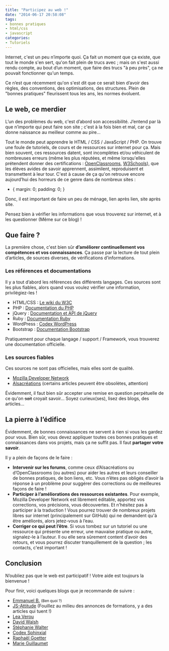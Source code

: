 ```yaml
---
title: "Participez au web !"
date: "2014-06-17 20:58:08"
tags:
- bonnes pratiques
- html/css
- javascript
categories:
- Tutoriels
---
```


Internet, c'est un peu n’importe quoi. Ça fait un moment que ça existe, que tout le monde s'en sert, qu'on fait plein de trucs avec ; mais on s'est aussi rendu compte, au bout d’un moment, que faire des trucs "à peu près", ça ne pouvait fonctionner qu'un temps.

Ce n’est que récemment qu'on s'est dit que ce serait bien d’avoir des règles, des conventions, des optimisations, des structures. Plein de "bonnes pratiques" fleurissent tous les ans, les normes évoluent.

<!--more-->

## Le web, ce merdier

L’un des problèmes du web, c'est d’abord son accessibilité. J’entend par là que n’importe qui peut faire son site ; c'est à la fois bien et mal, car ça donne naissance au meilleur comme au pire…

Tout le monde peut apprendre le HTML / CSS / JavaScript / PHP. On trouve une foule de tutoriels, de cours et de ressources sur internet pour ça. Mais bien souvent, ces ressources datent, sont incomplètes et/ou véhiculent de nombreuses erreurs (même les plus réputées, et même lorsqu'elles prétendent donner des certifications : [OpenClassrooms](http://fr.openclassrooms.com/), [W3Schools](http://www.w3schools.com/)), que les élèves avides de savoir apprennent, assimilent, reproduisent et transmettent à leur tour. C'est à cause de ça qu'on retrouve encore aujourd’hui des horreurs de ce genre dans de nombreux sites :

* { margin: 0; padding: 0; }

Donc, il est important de faire un peu de ménage, lien après lien, site après site.

<div class="note note--important">Pensez bien à vérifier les informations que vous trouverez sur internet, et à les questionner (Même sur ce blog) !</div>

## Que faire ?

La première chose, c'est bien sûr **d’améliorer continuellement vos compétences et vos connaissances**. Ça passe par la lecture de tout plein d’articles, de sources diverses, de vérifications d’informations.

### Les références et documentations

Il y a tout d’abord les références des différents langages. Ces sources sont les plus fiables, alors quand vous voulez vérifier une information, privilégiez-les !

*   HTML/CSS : [Le wiki du W3C](http://www.w3.org/wiki/Main_Page "W3C wiki")
*   PHP : [Documentation du PHP](http://www.php.net//manual/fr/index.php "Documentation PHP")
*   jQuery : [Documentation et API de jQuery](http://api.jquery.com/ "documentation API")
*   Ruby : [Documentation Ruby](https://www.ruby-lang.org/fr/documentation/ "Documentation Ruby")
*   WordPress : [Codex WordPress](http://codex.wordpress.org/fr:Accueil "Codex WordPress")
*   Bootstrap : [Documentation Bootstrap](http://getbootstrap.com/getting-started/ "Get Bootstrap")

Pratiquement pour chaque langage / support / Framework, vous trouverez une documentation officielle.

### Les sources fiables

Ces sources ne sont pas officielles, mais elles sont de qualité.

*   [Mozilla Developer Network](https://developer.mozilla.org/fr/ "Mozilla Developer Network")
*   [Alsacréations](http://www.alsacreations.com/ "alsacreatuibs") (certains articles peuvent être obsolètes, attention)

Évidemment, il faut bien sûr accepter une remise en question perpétuelle de ce qu'on <del>sait</del> croyait savoir… Soyez curieux(ses), lisez des blogs, des articles…

## La pierre à l’édifice

Évidemment, de bonnes connaissances ne servent à rien si vous les gardez pour vous. Bien sûr, vous devez appliquer toutes ces bonnes pratiques et connaissances dans vos projets, mais ça ne suffit pas. Il faut **partager votre savoir**.

Il y a plein de façons de le faire :

*   **Intervenir sur les forums**, comme ceux d’Alsacréations ou d’OpenClassrooms (ou autres) pour aider les autres et leurs conseiller de bonnes pratiques, de bon liens, etc. Vous n’êtes pas obligés d’avoir la réponse à un problème pour suggérer des corrections ou de meilleures façons de faire !
*   **Participer à l’améliorations des ressources existantes**. Pour exemple, Mozilla Developer Network est librement éditable, apportez vos corrections, vos précisions, vous découvertes. Et n’hésitez pas à participer à la traduction ! Vous pourrez trouver de nombreux projets libres sur internet (principalement sur GitHub) qui ne demandent qu'à être améliorés, alors jetez-vous à l’eau.
*   **Corriger ce qui peut l’être**. Si vous tombez sur un tutoriel ou une ressource qui présente une erreur, une mauvaise pratique ou autre, signalez-le à l’auteur. Il ou elle sera sûrement content d’avoir des retours, et vous pourrez discuter tranquillement de la question ; les contacts, c'est important !

## Conclusion

N’oubliez pas que le web est participatif ! Votre aide est toujours la bienvenue !

Pour finir, voici quelques blogs que je recommande de suivre :

*   [Emmanuel B.](http://www.emmanuelbeziat.com/blog/) <small>(Ben quoi ?)</small>
*   [JS-Attitude](http://www.js-attitude.fr/) (Fouillez au milieu des annonces de formations, y a des articles qui tuent !)
*   [Lea Verou](http://lea.verou.me/)
*   [David Walsh](http://davidwalsh.name/)
*   [Stéphanie Walter](http://www.inpixelitrust.fr/blog/)
*   [Codex Sphinxial](http://informatique.lamecarlate.net/)
*   [Raphaël Goetter](http://blog.goetter.fr/)
*   [Marie Guillaumet](http://marieguillaumet.com/)
